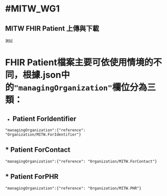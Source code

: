 # #MITW_WG1
## MITW FHIR Patient 上傳與下載
```
測試
```
# FHIR Patient檔案主要可依使用情境的不同，根據.json中的`"managingOrganization"`欄位分為三類：

* ## Patient ForIdentifier
`"managingOrganization":{"reference": "Organization/MITW.ForIdentifier"}`
## * Patient ForContact
`"managingOrganization":{"reference": "Organization/MITW.ForContact"}`

## * Patient ForPHR
`"managingOrganization":{"reference": "Organization/MITW.PHR"}`

